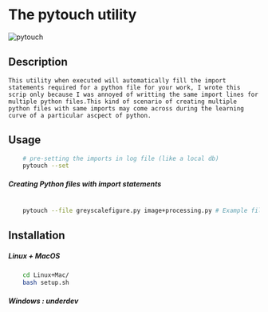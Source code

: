 # The pytouch utility


![pytouch](https://user-images.githubusercontent.com/45916202/85221930-65782500-b3d5-11ea-9c67-5376a5d702d3.gif)


## Description
    This utility when executed will automatically fill the import statements required for a python file for your work, I wrote this scrip only because I was annoyed of writting the same import lines for multiple python files.This kind of scenario of creating multiple python files with same imports may come across during the learning curve of a particular ascpect of python. 

## Usage

```bash
    # pre-setting the imports in log file (like a local db)
    pytouch --set
```
##### Creating Python files with import statements

```bash
    
    pytouch --file greyscalefigure.py image+processing.py # Example files 
```
## Installation 
##### Linux + MacOS

```bash
    cd Linux+Mac/
    bash setup.sh
```

##### Windows : underdev

